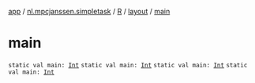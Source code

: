 [app](../../../index.md) / [nl.mpcjanssen.simpletask](../../index.md) / [R](../index.md) / [layout](index.md) / [main](.)

# main

`static val main: `[`Int`](https://kotlinlang.org/api/latest/jvm/stdlib/kotlin/-int/index.html)
`static val main: `[`Int`](https://kotlinlang.org/api/latest/jvm/stdlib/kotlin/-int/index.html)
`static val main: `[`Int`](https://kotlinlang.org/api/latest/jvm/stdlib/kotlin/-int/index.html)
`static val main: `[`Int`](https://kotlinlang.org/api/latest/jvm/stdlib/kotlin/-int/index.html)